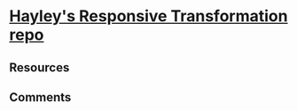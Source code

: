 # [Hayley's Responsive Transformation repo](https://github.com/hhmcdonald/project_transformation_mcdonald_hayley)

## Resources

## Comments
